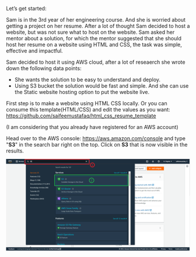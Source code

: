 Let’s get started:

Sam is in the 3rd year of her engineering course. And she is worried about getting a project on her resume. After a lot of thought Sam decided to host a website, but was not sure what to host on the website. Sam asked her mentor about a solution, for which the mentor suggested that she should host her resume on a website using HTML and CSS, the task was simple, effective and impactful.

Sam decided to host it using AWS cloud, after a lot of reseaerch she wrote down the following data points:
- She wants the solution to be easy to understand and deploy.
- Using S3 bucket the solution would be fast and simple. And she can use the Static website hosting option to put the website live.

First step is to make a website using HTML CSS locally. Or you can consume this template(HTML/CSS) and edit the values as you want: https://github.com/saifeemustafaq/html_css_resume_template

(I am considering that you already have registered for an AWS account)

Head over to the AWS console: https://aws.amazon.com/console and type "**S3**" in the search bar right on the top. Click on **S3** that is now visible in the results.


![Home page of AWS Console](./homePage.png)

